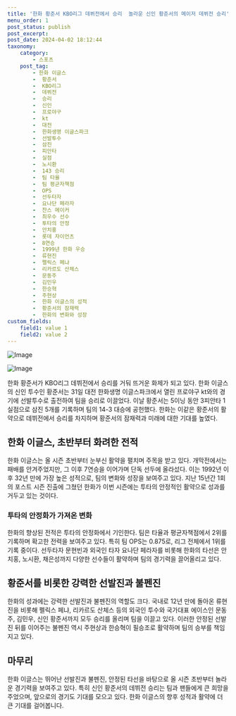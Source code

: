 ```yaml
---
title: '한화 황준서 KBO리그 데뷔전에서 승리  놀라운 신인 황준서의 메이저 데뷔전 승리'
menu_order: 1
post_status: publish
post_excerpt: 
post_date: 2024-04-02 18:12:44
taxonomy:
    category:
        - 스포츠
    post_tag:
        - 한화 이글스
        -  황준서
        -  KBO리그
        -  데뷔전
        -  승리
        -  신인
        -  프로야구
        -  kt
        -  대전
        -  한화생명 이글스파크
        -  선발투수
        -  삼진
        -  피안타
        -  실점
        -  노시환
        -  143 승리
        -  팀 타율
        -  팀 평균자책점
        -  OPS
        -  선두타자
        -  요나단 페라자
        -  찬스 메이커
        -  최우수 선수
        -  투타의 안정
        -  안치홍
        -  롯데 자이언츠
        -  8연승
        -  1999년 한화 우승
        -  류현진
        -  펠릭스 페냐
        -  리카르도 산체스
        -  문동주
        -  김민우
        -  한승혁
        -  주현상
        -  한화 이글스의 성적
        -  황준서의 잠재력
        -  한화의 변화와 성장
custom_fields:
    field1: value 1
    field2: value 2
---
```


![Image](https://imgnews.pstatic.net/image/081/2024/04/02/0003441518_001_20240402155901162.jpg?type=w647)

![Image](https://imgnews.pstatic.net/image/081/2024/04/02/0003441518_002_20240402155901206.jpg?type=w647)

한화 황준서가 KBO리그 데뷔전에서 승리를 거둬 뜨거운 화제가 되고 있다. 한화 이글스의 신인 투수인 황준서는 31일 대전 한화생명 이글스파크에서 열린 프로야구 kt와의 경기에 선발투수로 출전하여 팀을 승리로 이끌었다. 이날 황준서는 5이닝 동안 3피안타 1실점으로 삼진 5개를 기록하며 팀의 14-3 대승에 공헌했다. 한화는 이같은 황준서의 활약으로 데뷔전에서 승리를 차지하며 황준서의 잠재력과 미래에 대한 기대를 높였다.
## 한화 이글스, 초반부터 화려한 전적
한화 이글스는 올 시즌 초반부터 눈부신 활약을 펼치며 주목을 받고 있다. 개막전에서는 패배를 안겨주었지만, 그 이후 7연승을 이어가며 단독 선두에 올라섰다. 이는 1992년 이후 32년 만에 가장 높은 성적으로, 팀의 변화와 성장을 보여주고 있다. 지난 15년간 1회의 포스트 시즌 진출에 그쳤던 한화가 이번 시즌에는 투타의 안정적인 활약으로 성과를 거두고 있는 것이다.
### 투타의 안정화가 가져온 변화
한화의 향상된 전적은 투타의 안정화에서 기인한다. 팀은 타율과 평균자책점에서 2위를 기록하며 확고한 전력을 보여주고 있다. 특히 팀 OPS는 0.875로, 리그 전체에서 1위를 기록 중이다. 선두타자 문현빈과 외국인 타자 요나단 페라자를 비롯해 한화의 타선은 안치홍, 노시환, 채은성까지 다양한 선수들이 활약하며 팀의 경기력을 끌어올리고 있다.
## 황준서를 비롯한 강력한 선발진과 불펜진
한화의 성과에는 강력한 선발진과 불펜진의 역할도 크다. 국내로 12년 만에 돌아온 류현진을 비롯해 펠릭스 페냐, 리카르도 산체스 등의 외국인 투수와 국가대표 에이스인 문동주, 김민우, 신인 황준서까지 모두 승리를 올리며 팀을 이끌고 있다. 이러한 안정된 선발진 뒤를 이어주는 불펜진 역시 주현상과 한승혁이 필승조로 활약하며 팀의 승부를 책임지고 있다.
## 마무리
한화 이글스는 뛰어난 선발진과 불펜진, 안정된 타선을 바탕으로 올 시즌 초반부터 놀라운 경기력을 보여주고 있다. 특히 신인 황준서의 데뷔전 승리는 팀과 팬들에게 큰 희망을 주었으며, 앞으로의 경기도 기대를 모으고 있다. 한화 이글스의 향후 성적과 활약에 더 큰 기대를 걸어봅니다.
